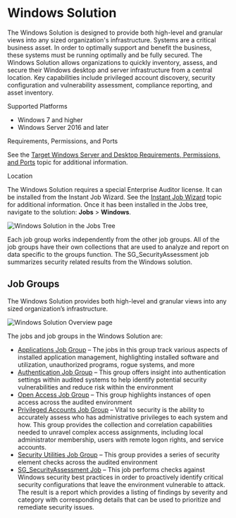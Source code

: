 # Windows Solution

The Windows Solution is designed to provide both high-level and granular views into any sized
organization's infrastructure. Systems are a critical business asset. In order to optimally support
and benefit the business, these systems must be running optimally and be fully secured. The Windows
Solution allows organizations to quickly inventory, assess, and secure their Windows desktop and
server infrastructure from a central location. Key capabilities include privileged account
discovery, security configuration and vulnerability assessment, compliance reporting, and asset
inventory.

Supported Platforms

- Windows 7 and higher
- Windows Server 2016 and later

Requirements, Permissions, and Ports

See the
[Target Windows Server and Desktop Requirements, Permissions, and Ports](/docs/accessanalyzer/11.6/requirements/target/windows.md)
topic for additional information.

Location

The Windows Solution requires a special Enterprise Auditor license. It can be installed from the
Instant Job Wizard. See the
[Instant Job Wizard](/docs/accessanalyzer/11.6/admin/jobs/instantjobs/overview.md)
topic for additional information. Once it has been installed in the Jobs tree, navigate to the
solution: **Jobs** > **Windows**.

![Windows Solution in the Jobs Tree](/img/product_docs/accessanalyzer/11.6/accessanalyzer/admin/hostmanagement/jobstree.webp)

Each job group works independently from the other job groups. All of the job groups have their own
collections that are used to analyze and report on data specific to the groups function. The
SG_SecurityAssessment job summarizes security related results from the Windows solution.

## Job Groups

The Windows Solution provides both high-level and granular views into any sized organization’s
infrastructure.

![Windows Solution Overview page](/img/product_docs/accessanalyzer/11.6/accessanalyzer/admin/runninginstances/overviewpage.webp)

The jobs and job groups in the Windows Solution are:

- [Applications Job Group](/docs/accessanalyzer/11.6/solutions/windows/applications/overview.md)
  – The jobs in this group track various aspects of installed application management, highlighting
  installed software and utilization, unauthorized programs, rogue systems, and more
- [Authentication Job Group](/docs/accessanalyzer/11.6/solutions/windows/authentication/overview.md)
  – This group offers insight into authentication settings within audited systems to help identify
  potential security vulnerabilities and reduce risk within the environment
- [Open Access Job Group](/docs/accessanalyzer/11.6/solutions/windows/openaccess/overview.md)
  – This group highlights instances of open access across the audited environment
- [Privileged Accounts Job Group](/docs/accessanalyzer/11.6/solutions/windows/privilegedaccounts/overview.md)
  – Vital to security is the ability to accurately assess who has administrative privileges to each
  system and how. This group provides the collection and correlation capabilities needed to unravel
  complex access assignments, including local administrator membership, users with remote logon
  rights, and service accounts.
- [Security Utilities Job Group](/docs/accessanalyzer/11.6/solutions/windows/securityutilities/overview.md)
  – This group provides a series of security element checks across the audited environment
- [SG_SecurityAssessment Job](/docs/accessanalyzer/11.6/solutions/windows/sg_securityassessment.md)
  – This job performs checks against Windows security best practices in order to proactively
  identify critical security configurations that leave the environment vulnerable to attack. The
  result is a report which provides a listing of findings by severity and category with
  corresponding details that can be used to prioritize and remediate security issues.
